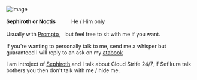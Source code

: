 ![image](https://files.catbox.moe/ngmqqo.gif)

**Sephiroth or Noctis**　　　He / Him only　　　

Usually with [Prompto](https://github.com/geostigmas),　but feel free to sit with me if you want.

If you're wanting to personally talk to me, send me a whisper 
but guaranteed I will reply to an ask on my [atabook](https://sephiroth.atabook.org)

I am introject of [Sephiroth](https://finalfantasy.fandom.com/wiki/Sephiroth) and I talk about Cloud Strife 24/7, if Sefikura talk bothers you then don't talk with me / hide me.
